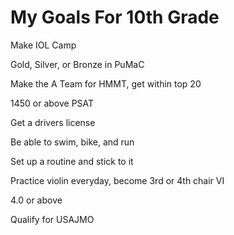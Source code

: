 # My Goals For 10th Grade
Make IOL Camp

Gold, Silver, or Bronze in PuMaC

Make the A Team for HMMT, get within top 20

1450 or above PSAT

Get a drivers license

Be able to swim, bike, and run

Set up a routine and stick to it

Practice violin everyday, become 3rd or 4th chair VI

4.0 or above

Qualify for USAJMO


